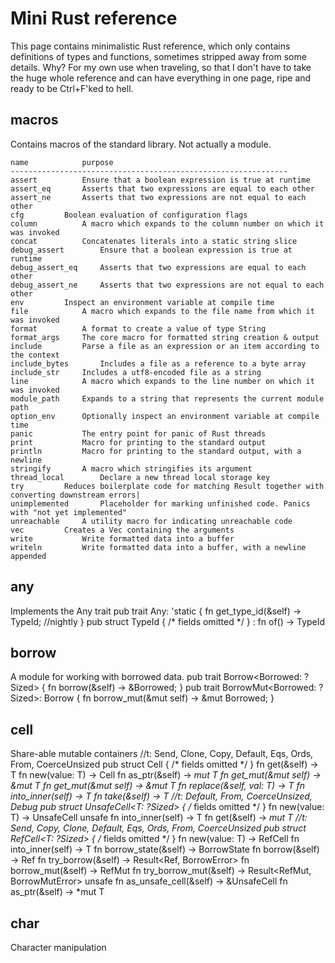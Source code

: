 # Mini Rust reference
This page contains minimalistic Rust reference,
which only contains definitions of types and functions,
sometimes stripped away from some details. Why?
For my own use when traveling, so that I don't have to
take the huge whole reference and can have everything in
one page, ripe and ready to be Ctrl+F'ked to hell.

## macros
Contains macros of the standard library. Not actually
a module.

	name			purpose
	--------------------------------------------------------------
	assert			Ensure that a boolean expression is true at runtime
	assert_eq		Asserts that two expressions are equal to each other
	assert_ne		Asserts that two expressions are not equal to each other
	cfg			Boolean evaluation of configuration flags
	column			A macro which expands to the column number on which it was invoked
	concat			Concatenates literals into a static string slice
	debug_assert		Ensure that a boolean expression is true at runtime
	debug_assert_eq		Asserts that two expressions are equal to each other
	debug_assert_ne		Asserts that two expressions are not equal to each other
	env			Inspect an environment variable at compile time
	file			A macro which expands to the file name from which it was invoked
	format			A format to create a value of type String
	format_args		The core macro for formatted string creation & output
	include			Parse a file as an expression or an item according to the context
	include_bytes		Includes a file as a reference to a byte array
	include_str		Includes a utf8-encoded file as a string
	line			A macro which expands to the line number on which it was invoked
	module_path		Expands to a string that represents the current module path
	option_env		Optionally inspect an environment variable at compile time
	panic			The entry point for panic of Rust threads
	print			Macro for printing to the standard output
	println			Macro for printing to the standard output, with a newline
	stringify		A macro which stringifies its argument
	thread_local		Declare a new thread local storage key
	try			Reduces boilerplate code for matching Result together with converting downstream errors|
	unimplemented		Placeholder for marking unfinished code. Panics with "not yet implemented"
	unreachable		A utility macro for indicating unreachable code
	vec			Creates a Vec containing the arguments
	write			Write formatted data into a buffer
	writeln			Write formatted data into a buffer, with a newline appended

## any
Implements the Any trait
	pub trait Any: 'static
	{
	  fn get_type_id(&self) -> TypeId; //nightly
	}
	pub struct TypeId { /* fields omitted */ }
	  : fn of<T>() -> TypeId

## borrow
A module for working with borrowed data.
	pub trait Borrow<Borrowed: ?Sized>
	{
		fn borrow(&self) -> &Borrowed;
	}
	pub trait BorrowMut<Borrowed: ?Sized>: Borrow<Borrowed>
	{
		fn borrow_mut(&mut self) -> &mut Borrowed;
	}

## cell
Share-able mutable containers
	//t: Send, Clone, Copy, Default, Eqs, Ords, From, CoerceUnsized
	pub struct Cell<T> { /* fields omitted */ }
		fn get(&self) -> T
		fn new(value: T) -> Cell<T>
		fn as_ptr(&self) -> *mut T
		fn get_mut(&mut self) -> &mut T
		fn get_mut(&mut self) -> &mut T
		fn replace(&self, val: T) -> T
		fn into_inner(self) -> T
		fn take(&self) -> T
	//t: Default, From, CoerceUnsized, Debug
	pub struct UnsafeCell<T: ?Sized> { /* fields omitted */ }
		fn new(value: T) -> UnsafeCell<T>
		unsafe fn into_inner(self) -> T
		fn get(&self) -> *mut T
	//t: Send, Copy, Clone, Default, Eqs, Ords, From, CoerceUnsized
	pub struct RefCell<T: ?Sized> { /* fields omitted */ }
		fn new(value: T) -> RefCell<T>
		fn into_inner(self) -> T
		fn borrow_state(&self) -> BorrowState
		fn borrow(&self) -> Ref<T>
		fn try_borrow(&self) -> Result<Ref<T>, BorrowError>
		fn borrow_mut(&self) -> RefMut<T>
		fn try_borrow_mut(&self) -> Result<RefMut<T>, BorrowMutError>
		unsafe fn as_unsafe_cell(&self) -> &UnsafeCell<T>
		fn as_ptr(&self) -> *mut T

## char
Character manipulation
	
